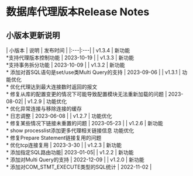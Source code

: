 # 数据库代理版本Release Notes

## 小版本更新说明


| 小版本 | 说明 | 发布时间 | 
|:---|:---|
| v1.3.4 | 新功能 <br> *支持代理版本控制功能 | 2023-10-19 |
| v1.3.3 | 新功能 <br> *支持事务拆分功能 | 2023-10-09 |
| v1.3.2 | 新功能 <br> * 添加对首SQL语句是set/use类Multi Query的支持 | 2023-09-06 |
| v1.3.1 | 功能优化 <br> * 优化代理达到最大连接数时返回的报文 <br> * 修复从库的配置变更的情况下可能导致配置模块无法重新加载的问题 |  2023-08-02|
| v1.2.9 | 功能优化 <br> * 优化异常连接与移除连接的缓存 <br> * 日志调整 | 2023-06-08 |
| v1.2.7 | 功能优化 <br> * 修复某些情况下链接未重置的问题 | 2023-05-23 |
| v1.2.6 | 新功能 <br> * show processlist添加更多代理相关链接信息 功能优化 <br> * 修复Prepare Statement链接复用的问题  <br> * 优化tcp连接复用 | 2023-3-30 |
| v1.2.3 | 新功能 <br> * 添加指定SQL路由功能| 2023-01-05| 
| v1.2.2 | 新功能 <br> * 添加对Multi Query的支持 | 2022-12-09 | 
| v1.2.0 | 新功能 <br> * 添加对COM_STMT_EXECUTE类型的SQL统计 | 2022-11-02 |







